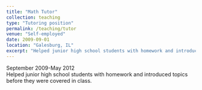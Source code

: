 ```yaml
---
title: "Math Tutor"
collection: teaching
type: "Tutoring position"
permalink: /teaching/tutor
venue: "Self-employed"
date: 2009-09-01
location: "Galesburg, IL"
excerpt: "Helped junior high school students with homework and introduced topics before they were covered in class."
---
```


September 2009-May 2012  
Helped junior high school students with homework and introduced topics before they were covered in class.